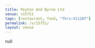 ```yaml
---
title: Peyton And Byrne Ltd
venue: v15751
tags: [restaurant, food, "fhrs:411207"]
permalink: /v/15751/
layout: venue
---
```

null